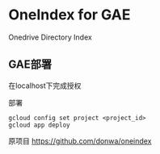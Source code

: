 # OneIndex for GAE
Onedrive Directory Index

## GAE部署

在localhost下完成授权

部署

```
gcloud config set project <project_id>
gcloud app deploy
```

原项目 https://github.com/donwa/oneindex
